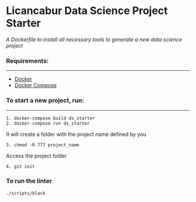 # Licancabur Data Science Project Starter

_A Dockerfile to install all necessary tools to generate a new data science project_

### Requirements:
-----------
 - [Docker](https://docs.docker.com/install/linux/docker-ce/debian/)
 - [Docker Compose](https://docs.docker.com/compose/install/)


### To start a new project, run:
------------

    1. docker-compose build ds_starter
    2. docker-compose run ds_starter


It will create a folder with the project name defined by you


    3. chmod -R 777 project_name


Access the project folder


    4. git init


### To run the linter

    ./scripts/black
